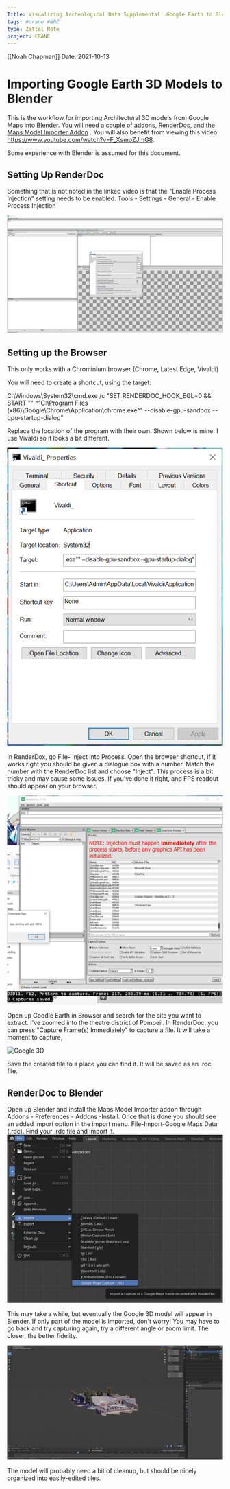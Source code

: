 ```yaml
---
Title: Visualizing Archeological Data Supplemental: Google Earth to Blender
tags: #crane #NRC 
type: Zettel Note
project: CRANE
---
```

[[Noah Chapman]]
Date: 2021-10-13

# Importing Google Earth 3D Models to Blender

This is the workflow for importing Architectural 3D models from Google Maps into Blender. You will need a couple of addons, [RenderDoc](https://renderdoc.org), and the [Maps Model Importer Addon](https://github.com/eliemichel/MapsModelsImporter) . You will also benefit from viewing this video: https://www.youtube.com/watch?v=F_XsmoZJmG8. 

Some experience with Blender is assumed for this document. 

## Setting Up RenderDoc
Something that is not noted in the linked video is that the "Enable Process Injection" setting needs to be enabled. Tools - Settings - General - Enable Process Injection

![Google 3D](Google3d_1.png)

## Setting up the Browser
This only works with a Chrominium browser (Chrome, Latest Edge, Vivaldi)

You will need to create a shortcut, using the target: 

C:\Windows\System32\cmd.exe /c "SET RENDERDOC_HOOK_EGL=0 && START "" ^"C:\Program Files (x86)\Google\Chrome\Application\chrome.exe^" --disable-gpu-sandbox --gpu-startup-dialog"

Replace the location of the program with their own. Shown below is mine. I use Vivaldi so it looks a bit different. 

![Google 3D](Google3d_2.png)

In RenderDox, go File- Inject into Process. Open the browser shortcut, if it works right you should be given a dialogue box with a number. Match the number with the RenderDoc list and choose "Inject". This process is a bit tricky and may cause some issues.  If you've done it right, and FPS readout should appear on your browser. 

![Google 3D](Google3d_3.png)
![Google 3D](Google3d_4.png)


Open up Goodle Earth in Browser and search for the site you want to extract. I've zoomed into the theatre district of Pompeii. In RenderDoc, you can press "Capture Frame(s) Immediately" to capture a file. It will take a moment to capture, 

![Google 3D](Google3d_5.png)

Save the created file to a place you can find it. It will be saved as an .rdc file.

## RenderDoc to Blender
Open up Blender and install the Maps Model Importer addon through Addons - Preferences - Addons -Install. Once that is done you should see an added import option in the import menu. File-Import-Google Maps Data (.rdc). Find your .rdc file and import it. 
![Google 3D](Google3d_6.png)


This may take a while, but eventually the Google 3D model will appear in Blender. If only part of the model is imported, don't worry! You may have to go back and try capturing again, try a different angle or zoom limit. The closer, the better fidelity. 

![Google 3D](Google3d_7.png)

The model will probably need a bit of cleanup, but should be nicely organized into easily-edited tiles. 
